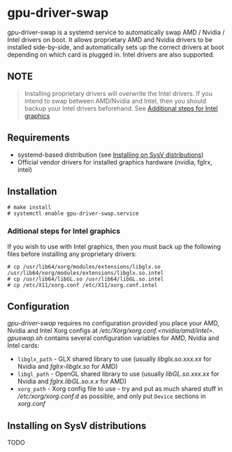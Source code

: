# gpu-driver-swap

gpu-driver-swap is a systemd service to automatically swap AMD / Nvidia / Intel drivers on boot. It allows proprietary AMD and Nvidia drivers to be installed side-by-side, and automatically sets up the correct drivers at boot depending on which card is plugged in. Intel drivers are also supported.

## NOTE

>Installing proprietary drivers will overwrite the Intel drivers. If you intend to swap between AMD/Nvidia and Intel, then you should backup your Intel drivers beforehand. See [Additional steps for Intel graphics](#aditional-steps-for-intel-graphics)

## Requirements

* systemd-based distribution (see [Installing on SysV distributions](#installing-on-sysv-distributions))
* Official vendor drivers for installed graphics hardware (nvidia, fglrx, intel)

## Installation

    # make install
    # systemctl enable gpu-driver-swap.service

### Aditional steps for Intel graphics

If you wish to use with Intel graphics, then you must back up the following files before installing any proprietary drivers:

    # cp /usr/lib64/xorg/modules/extensions/libglx.so /usr/lib64/xorg/modules/extensions/libglx.so.intel
    # cp /usr/lib64/libGL.so /usr/lib64/libGL.so.intel
    # cp /etc/X11/xorg.conf /etc/X11/xorg.conf.intel

## Configuration

*gpu-driver-swap* requires no configuration provided you place your AMD, Nvidia and Intel Xorg configs at */etc/Xorg/xorg.conf.<nvidia/amd/intel>*. *gpuswap.sh* contains several configuration variables for AMD, Nvidia and Intel cards:

* `libglx_path` - GLX shared library to use (usually *libglx.so.xxx.xx* for Nvidia and *fglrx-libglx.so* for AMD)
* `libgl_path` - OpenGL shared library to use (usually *libGL.so.xxx.xx* for Nvidia and *fglrx.libGL.so.x.x* for AMD)
* `xorg_path` - Xorg config file to use - try and put as much shared stuff in */etc/xorg/xorg.conf.d* as possible, and only put `Device` sections in *xorg.conf*

## Installing on SysV distributions

TODO
